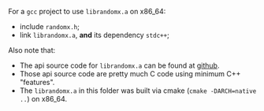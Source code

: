 For a `gcc` project to use `librandomx.a` on x86_64:
- include `randomx.h`;
- link `librandomx.a`, **and** its dependency `stdc++`;

Also note that:
- The api source code for `librandomx.a` can be found at [github](https://github.com/xiongyw/RandomX/tree/master/src).
- Those api source code are pretty much C code using minimum C++ "features".
- The `librandomx.a` in this folder was built via cmake (`cmake -DARCH=native ..`) on x86_64.


